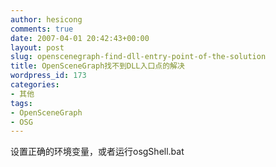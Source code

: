 ```yaml
---
author: hesicong
comments: true
date: 2007-04-01 20:42:43+00:00
layout: post
slug: openscenegraph-find-dll-entry-point-of-the-solution
title: OpenSceneGraph找不到DLL入口点的解决
wordpress_id: 173
categories:
- 其他
tags:
- OpenSceneGraph
- OSG
---
```


设置正确的环境变量，或者运行osgShell.bat
